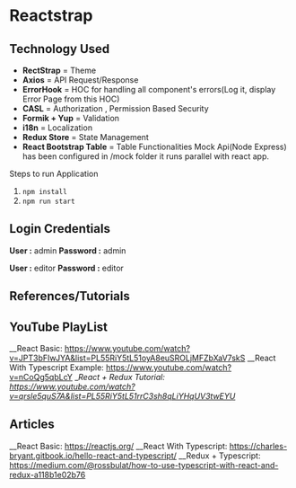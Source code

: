 # Reactstrap

##  Technology Used

- __RectStrap__  = Theme
- __Axios__ = API Request/Response
- __ErrorHook__ = HOC for handling all component's errors(Log it, display Error Page from this HOC)
- __CASL__ = Authorization , Permission Based Security
- __Formik + Yup__ = Validation
- __i18n__ = Localization
- __Redux Store__ = State Management
- __React Bootstrap Table__  = Table Functionalities
Mock Api(Node Express) has been configured in /mock folder it runs parallel with react app.

Steps to run Application 

1. `npm install`
2. `npm run start`


## Login Credentials
__User :__ admin 
__Password :__ admin

__User :__ editor
__Password :__ editor


## References/Tutorials

## YouTube PlayList

__React Basic:  https://www.youtube.com/watch?v=JPT3bFIwJYA&list=PL55RiY5tL51oyA8euSROLjMFZbXaV7skS
__React With Typescript Example:  https://www.youtube.com/watch?v=nCoQg5qbLcY
__React + Redux Tutorial:  https://www.youtube.com/watch?v=qrsle5quS7A&list=PL55RiY5tL51rrC3sh8qLiYHqUV3twEYU_

## Articles

__React Basic:  https://reactjs.org/
__React With Typescript:  https://charles-bryant.gitbook.io/hello-react-and-typescript/
__Redux + Typescript:  https://medium.com/@rossbulat/how-to-use-typescript-with-react-and-redux-a118b1e02b76